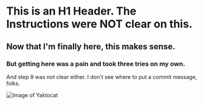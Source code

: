 # This is an H1 Header. The Instructions were NOT clear on this.
## Now that I'm finally here, this makes sense.
### But getting here was a pain and took three tries on my own.

And step 9 was not clear either.
I don't see where to put a commit message, folks.

![Image of Yaktocat](https://octodex.github.com/images/yaktocat.png)
